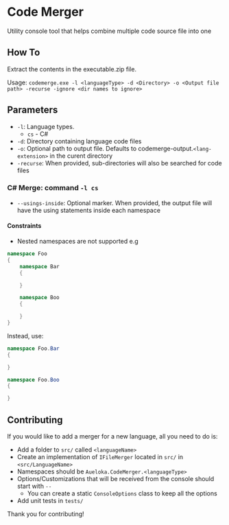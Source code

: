 # Code Merger
Utility console tool that helps combine multiple code source file into one

## How To
Extract the contents in the executable.zip file.

Usage: ```codemerge.exe -l <languageType> -d <Directory> -o <Output file path> -recurse -ignore <dir names to ignore>```

## Parameters

* `-l`: Language types. 
    * `cs` - C#
* `-d`: Directory containing language code files
* `-o`: Optional path to output file. Defaults to codemerge-output.`<lang-extension>` in the curent directory
* `-recurse`: When provided, sub-directories will also be searched for code files

### C# Merge: command `-l cs`
* `--usings-inside`: Optional marker. When provided, the output file will have the using statements inside each namespace

#### Constraints

* Nested namespaces are not supported e.g

```cs
namespace Foo
{
    namespace Bar
    {

    }

    namespace Boo
    {

    }
}
```

Instead, use:
```cs
namespace Foo.Bar
{

}

namespace Foo.Boo
{

}
```

## Contributing

If you would like to add a merger for a new language, all you need to do is:

* Add a folder to `src/` called `<languageName>`
* Create an implementation of `IFileMerger` located in `src/` in `<src/LanguageName>`
* Namespaces should be `Aueloka.CodeMerger.<languageType>`
* Options/Customizations that will be received from the console should start with `--`
    * You can create a static `ConsoleOptions` class to keep all the options
* Add unit tests in `tests/`

Thank you for contributing!